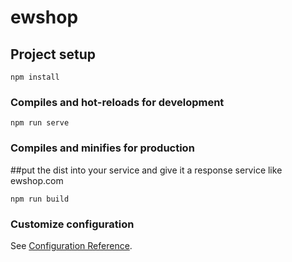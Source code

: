 # ewshop

## Project setup
```
npm install
```

### Compiles and hot-reloads for development
```
npm run serve
```

### Compiles and minifies for production
##put the dist into your service and give it a response service like ewshop.com
```
npm run build
```

### Customize configuration
See [Configuration Reference](https://cli.vuejs.org/config/).
